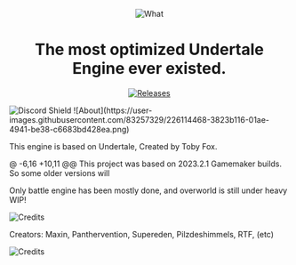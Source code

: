 <p align="center">
  <img src="https://user-images.githubusercontent.com/83257329/226114457-a8702e87-0f37-46a4-8b09-f43b12e9511f.png" alt="What">
</p>
<h1 align="center">The most optimized Undertale Engine ever existed.</h1>
<p align="center">
  <a target="_blank" href="https://github.com/RTFTR/Coalition-Engine-Canary/releases">
    <img alt="Releases" src="https://img.shields.io/github/v/release/Coalition-Engine-Canary/Coalition-Engine-Canary?color=%230A99D6&label=Latest%20release&style=for-the-badge">
  </a>
</p>

<img src="https://discordapp.com/api/guilds/943963875181727756/widget.png?style=shield" alt="Discord Shield"/>
![About](https://user-images.githubusercontent.com/83257329/226114468-3823b116-01ae-4941-be38-c6683bd428ea.png)

This engine is based on Undertale, Created by Toby Fox.

@ -6,16 +10,11 @@ This project was based on 2023.2.1 Gamemaker builds. So some older versions will

Only battle engine has been mostly done, and overworld is still under heavy WIP!

![Credits](https://user-images.githubusercontent.com/83257329/226114492-749f7f25-9780-4a28-80b2-1bb4bad86e22.png)

Creators:
Maxin, Panthervention, Supereden, Pilzdeshimmels, RTF, (etc)

![Credits](https://user-images.githubusercontent.com/83257329/226114582-7fd89d9b-9735-4c2a-9440-4f7df160ff26.png)
